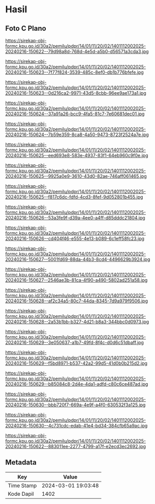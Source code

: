 # Hasil

## Foto C Plano

https://sirekap-obj-formc.kpu.go.id/30a2/pemilu/pdpr/14/01/11/20/02/1401112002025-20240216-150622--79d98a8d-768d-4e5d-a5b0-d56571a3cda3.jpg

https://sirekap-obj-formc.kpu.go.id/30a2/pemilu/pdpr/14/01/11/20/02/1401112002025-20240216-150623--7f77f824-3539-485c-8ef0-db1b776bfefe.jpg

https://sirekap-obj-formc.kpu.go.id/30a2/pemilu/pdpr/14/01/11/20/02/1401112002025-20240216-150623--0d216ca2-9971-43d5-8cbb-96ee9ae173a1.jpg

https://sirekap-obj-formc.kpu.go.id/30a2/pemilu/pdpr/14/01/11/20/02/1401112002025-20240216-150624--37a91a26-bcc9-4fa5-81c7-7e60681dec01.jpg

https://sirekap-obj-formc.kpu.go.id/30a2/pemilu/pdpr/14/01/11/20/02/1401112002025-20240216-150624--7b59e359-8ca8-4a50-9473-8723f2524a7e.jpg

https://sirekap-obj-formc.kpu.go.id/30a2/pemilu/pdpr/14/01/11/20/02/1401112002025-20240216-150625--eed693e8-583e-4937-83f1-64eb960c9f0e.jpg

https://sirekap-obj-formc.kpu.go.id/30a2/pemilu/pdpr/14/01/11/20/02/1401112002025-20240216-150625--9925a0e9-3610-43d0-82ae-746aff061465.jpg

https://sirekap-obj-formc.kpu.go.id/30a2/pemilu/pdpr/14/01/11/20/02/1401112002025-20240216-150625--f817c6dc-fdfd-4cd3-8fef-9d052801b455.jpg

https://sirekap-obj-formc.kpu.go.id/30a2/pemilu/pdpr/14/01/11/20/02/1401112002025-20240216-150626--53a3fe9f-d39a-4ee0-a4ff-d85dddc21804.jpg

https://sirekap-obj-formc.kpu.go.id/30a2/pemilu/pdpr/14/01/11/20/02/1401112002025-20240216-150626--cd404f46-e555-4e13-b089-6c1eff58fc23.jpg

https://sirekap-obj-formc.kpu.go.id/30a2/pemilu/pdpr/14/01/11/20/02/1401112002025-20240216-150627--5001fd69-88da-44b3-8cd4-4496629b3924.jpg

https://sirekap-obj-formc.kpu.go.id/30a2/pemilu/pdpr/14/01/11/20/02/1401112002025-20240216-150627--2546ae3b-81ca-4f90-a490-5802ad251a58.jpg

https://sirekap-obj-formc.kpu.go.id/30a2/pemilu/pdpr/14/01/11/20/02/1401112002025-20240216-150628--af2c34a5-80c7-44da-8345-7d9a979f9506.jpg

https://sirekap-obj-formc.kpu.go.id/30a2/pemilu/pdpr/14/01/11/20/02/1401112002025-20240216-150628--2a53b1bb-b327-4d21-b8a3-344bbc0d0973.jpg

https://sirekap-obj-formc.kpu.go.id/30a2/pemilu/pdpr/14/01/11/20/02/1401112002025-20240216-150629--3e050637-a1b7-49fd-8f4c-d0d6c51dbaff.jpg

https://sirekap-obj-formc.kpu.go.id/30a2/pemilu/pdpr/14/01/11/20/02/1401112002025-20240216-150629--f5bd8971-b537-42a2-99d5-41d0b0b215d2.jpg

https://sirekap-obj-formc.kpu.go.id/30a2/pemilu/pdpr/14/01/11/20/02/1401112002025-20240216-150629--b85084c8-2d4e-4da1-adfd-c80c6ce487ad.jpg

https://sirekap-obj-formc.kpu.go.id/30a2/pemilu/pdpr/14/01/11/20/02/1401112002025-20240216-150630--bbb720f7-669a-4e9f-a4f0-630532f3a125.jpg

https://sirekap-obj-formc.kpu.go.id/30a2/pemilu/pdpr/14/01/11/20/02/1401112002025-20240216-150630--4c731cdc-edab-41e4-bd34-384cfb65a9ac.jpg

https://sirekap-obj-formc.kpu.go.id/30a2/pemilu/pdpr/14/01/11/20/02/1401112002025-20240216-150622--883011ee-2277-4799-a17f-e2ecd3ec2692.jpg


## Metadata

| Key        | Value               |
| ---------- | ------------------- |
| Time Stamp | 2024-03-01 19:03:48 |
| Kode Dapil | 1402                |



